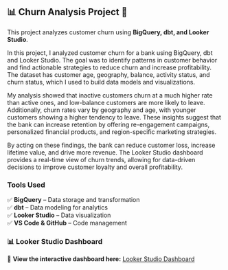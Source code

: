 ## 📊 Churn Analysis Project 🚀

This project analyzes customer churn using **BigQuery, dbt, and Looker Studio**.

In this project, I analyzed customer churn for a bank using BigQuery, dbt and Looker Studio. The goal was to identify patterns in customer behavior and find actionable strategies to reduce churn and increase profitability. The dataset has customer age, geography, balance, activity status, and churn status, which I used to build data models and visualizations.

My analysis showed that inactive customers churn at a much higher rate than active ones, and low-balance customers are more likely to leave. Additionally, churn rates vary by geography and age, with younger customers showing a higher tendency to leave. These insights suggest that the bank can increase retention by offering re-engagement campaigns, personalized financial products, and region-specific marketing strategies.

By acting on these findings, the bank can reduce customer loss, increase lifetime value, and drive more revenue. The Looker Studio dashboard provides a real-time view of churn trends, allowing for data-driven decisions to improve customer loyalty and overall profitability. 

### **Tools Used**
✅ **BigQuery** – Data storage and transformation  
✅ **dbt** – Data modeling for analytics  
✅ **Looker Studio** – Data visualization  
✅ **VS Code & GitHub** – Code management  

### **📊 Looker Studio Dashboard**
🔗 **View the interactive dashboard here:** [Looker Studio Dashboard](https://lookerstudio.google.com/reporting/d34fcb0c-3817-4151-9879-cd6eded2d4e9)

